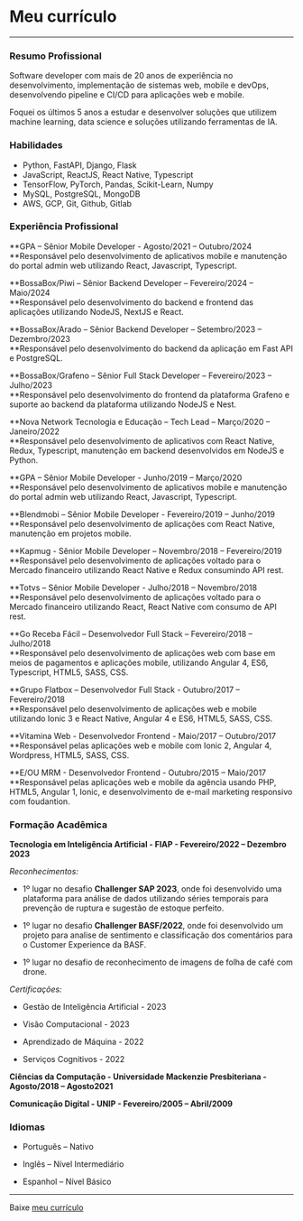 # Meu currículo

---

### Resumo Profissional

Software developer com mais de 20 anos de experiência no desenvolvimento, implementação de sistemas web, mobile e devOps, desenvolvendo pipeline e CI/CD para aplicações web e mobile.

Foquei os últimos 5 anos a estudar e desenvolver soluções que utilizem machine learning, data science e soluções utilizando ferramentas de IA.

### Habilidades

- Python, FastAPI, Django, Flask
- JavaScript, ReactJS, React Native, Typescript
- TensorFlow, PyTorch, Pandas, Scikit-Learn, Numpy
- MySQL, PostgreSQL, MongoDB
- AWS, GCP, Git, Github, Gitlab

### Experiência Profissional

**GPA – Sênior Mobile Developer - Agosto/2021 – Outubro/2024  
**Responsável pelo desenvolvimento de aplicativos mobile e manutenção do portal admin web utilizando React, Javascript, Typescript.

**BossaBox/Piwi – Sênior Backend Developer – Fevereiro/2024 – Maio/2024  
**Responsável pelo desenvolvimento do backend e frontend das aplicações utilizando NodeJS, NextJS e React.

**BossaBox/Arado – Sênior Backend Developer – Setembro/2023 – Dezembro/2023  
**Responsável pelo desenvolvimento do backend da aplicação em Fast API e PostgreSQL.

**BossaBox/Grafeno – Sênior Full Stack Developer – Fevereiro/2023 – Julho/2023  
**Responsável pelo desenvolvimento do frontend da plataforma Grafeno e suporte ao backend da plataforma utilizando NodeJS e Nest.

**Nova Network Tecnologia e Educação – Tech Lead – Março/2020 – Janeiro/2022  
**Responsável pelo desenvolvimento de aplicativos com React Native, Redux, Typescript, manutenção em backend desenvolvidos em NodeJS e Python.

**GPA – Sênior Mobile Developer - Junho/2019 – Março/2020  
**Responsável pelo desenvolvimento de aplicativos mobile e manutenção do portal admin web utilizando React, Javascript, Typescript.

**Blendmobi – Sênior Mobile Developer - Fevereiro/2019 – Junho/2019  
**Responsável pelo desenvolvimento de aplicações com React Native, manutenção em projetos mobile.  

**Kapmug - Sênior Mobile Developer – Novembro/2018 – Fevereiro/2019  
**Responsável pelo desenvolvimento de aplicações voltado para o Mercado financeiro utilizando React Native e Redux consumindo API rest.

**Totvs – Sênior Mobile Developer - Julho/2018 – Novembro/2018  
**Responsável pelo desenvolvimento de aplicações voltado para o Mercado financeiro utilizando React, React Native com consumo de API rest.

**Go Receba Fácil – Desenvolvedor Full Stack – Fevereiro/2018 – Julho/2018  
**Responsável pelo desenvolvimento de aplicações web com base em meios de pagamentos e aplicações mobile, utilizando Angular 4, ES6, Typescript, HTML5, SASS, CSS.

**Grupo Flatbox – Desenvolvedor Full Stack - Outubro/2017 – Fevereiro/2018  
**Responsável pelo desenvolvimento de aplicações web e mobile utilizando Ionic 3 e React Native, Angular 4 e ES6, HTML5, SASS, CSS.

**Vitamina Web - Desenvolvedor Frontend - Maio/2017 – Outubro/2017  
**Responsável pelas aplicações web e mobile com Ionic 2, Angular 4, Wordpress, HTML5, SASS, CSS.

**E/OU MRM - Desenvolvedor Frontend - Outubro/2015 – Maio/2017  
**Responsável pelas aplicações web e mobile da agência usando PHP, HTML5, Angular 1, Ionic, e desenvolvimento de e-mail marketing responsivo com foudantion.

### Formação Acadêmica

**Tecnologia em Inteligência Artificial - FIAP - Fevereiro/2022 – Dezembro 2023**

*Reconhecimentos:*

- 1º lugar no desafio **Challenger SAP 2023**, onde foi desenvolvido uma plataforma para análise de dados utilizando séries temporais para prevenção de ruptura e sugestão de estoque perfeito.  

- 1º lugar no desafio **Challenger BASF/2022**, onde foi desenvolvido um projeto para analise de sentimento e classificação dos comentários para o Customer Experience da BASF.

- 1º lugar no desafio de reconhecimento de imagens de folha de café com drone.

*Certificações:*

- Gestão de Inteligência Artificial - 2023

- Visão Computacional - 2023

- Aprendizado de Máquina - 2022

- Serviços Cognitivos - 2022

**Ciências da Computação - Universidade Mackenzie Presbiteriana - Agosto/2018 – Agosto2021**

**Comunicação Digital - UNIP - Fevereiro/2005 – Abril/2009**

### Idiomas

- Português – Nativo

- Inglês – Nível Intermediário

- Espanhol – Nível Básico

---

Baixe [meu currículo](https://jluizgomes.github.io/files/resume_jorge_luiz_gomes_2024_portuguese.pdf "Meu currículo")
